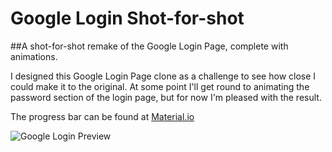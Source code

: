 # Google Login Shot-for-shot
##A shot-for-shot remake of the Google Login Page, complete with animations.

I designed this Google Login Page clone as a challenge to see how close I could make it to the original. At some point I'll get round to animating the password section of the login page, but for now I'm pleased with the result.


The progress bar can be found at [Material.io](https://material.io/components/progress-indicators/)


![Google Login Preview](https://i.imgur.com/noS3bKa.png)
